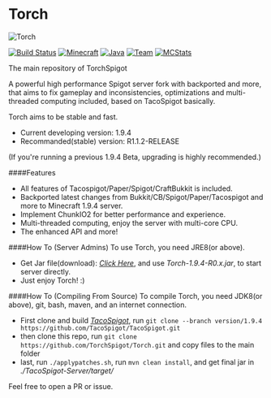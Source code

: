 Torch 
===========
![Torch](https://i.imgur.com/cJWj0we.png) 

[![Build Status](https://img.shields.io/badge/build-passing-brightgreen.svg?style=flat)](http://pan.baidu.com/s/1hsBEdxU/) [![Minecraft](https://img.shields.io/badge/Minecraft-1.9.4-green.svg?style=flat)](https://www.minecraft.net/) [![Java](https://img.shields.io/badge/Java_JDK-v1.8-blue.svg?style=flat)](https://www.java.com/) [![Team](https://img.shields.io/badge/Powered_by-iMinecraft-green.svg?style=flat)](https://github.com/TorchSpigot/Torch) [![MCStats](https://img.shields.io/badge/MCStats-TorchSpigot-blue.svg?style=flat)](http://mcstats.org/plugin/TorchSpigot) 


The main repository of TorchSpigot

A powerful high performance Spigot server fork with backported and more, 
that aims to fix gameplay and inconsistencies, optimizations and multi-threaded computing included, based on TacoSpigot basically.

Torch aims to be stable and fast.
* Current developing version:  1.9.4
* Recommanded(stable) version: R1.1.2-RELEASE

(If you're running a previous 1.9.4 Beta, upgrading is highly recommended.)

####Features
* All features of Tacospigot/Paper/Spigot/CraftBukkit is included.
* Backported latest changes from Bukkit/CB/Spigot/Paper/Tacospigot and more to Minecraft 1.9.4 server.
* Implement ChunkIO2 for better performance and experience.
* Multi-threaded computing, enjoy the server with multi-core CPU.
* The enhanced API and more!

####How To (Server Admins)
To use Torch, you need JRE8(or above).

* Get Jar file(download): *[Click Here](http://t.im/torch)*, and use *Torch-1.9.4-R0.x.jar*, to start server directly.
* Just enjoy Torch! :)

####How To (Compiling From Source)
To compile Torch, you need JDK8(or above), git, bash, maven, and an internet connection.

* First clone and build *[TacoSpigot](https://github.com/TacoSpigot/TacoSpigot/)*,
run `git clone --branch version/1.9.4 https://github.com/TacoSpigot/TacoSpigot.git`
* then clone this repo,
run `git clone https://github.com/TorchSpigot/Torch.git` and copy files to the main folder
* last, run `./applypatches.sh`,
run `mvn clean install`, and get final jar in *./TacoSpigot-Server/target/*


Feel free to open a PR or issue.
